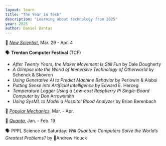 ```yaml
---
layout: learn
title: "The Year in Tech"
description: "Learning about technology from 2025"
year: 2025
author: Daniel Dantas
---
```


📔 [_New Scientist_](https://www.newscientist.com/), Mar. 29 - Apr. 4 <!-- 4/2/2025 -->

🗣️ **Trenton Computer Festival** (TCF) <!-- 3/29/2025 -->
- _After Twenty Years, the Maker Movement Is Still Fun_	by Dale Dougherty
- _A Glimpse into the World of Immersive Technology of Otherworld_	by	Schenck & Skovron
- _Using Generative AI to Predict Machine Behavior_ by Perlowin & Alabsi
- _Putting Sense into Artificial Intelligence_ by Edward E. Herceg
- _Temperature Logger Using a Low-cost Raspberry Pi Single-Board Computer_ by Don Arrowsmith
- _Using SysML to Model a Hospital Blood Analyzer_ by Brian Berenbach


📔 [_Popular Mechanics_](https://www.popularmechanics.com/), Mar. - Apr. <!-- 3/28/2025 -->

📔 [_Quanta_](https://www.quantamagazine.org/), Jan. - Feb. 19 <!-- 3/21/2025 -->

🗣️ PPPL Science on Saturday: _Will Quantum Computers Solve the World’s Greatest Problems?_ by 🐯Andrew Houck <!-- 3/1/2025 -->
